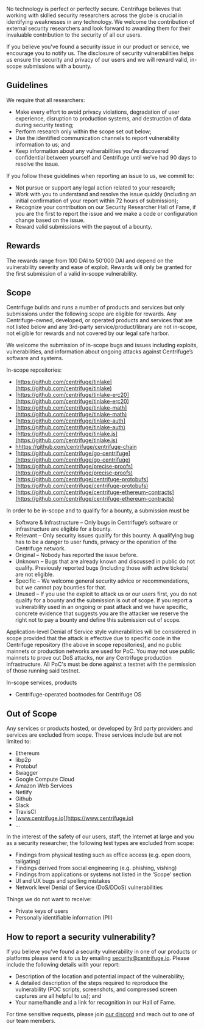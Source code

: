 No technology is perfect or perfectly secure. Centrifuge believes that working with skilled security researchers across the globe is crucial in identifying weaknesses in any technology. We welcome the contribution of external security researchers and look forward to awarding them for their invaluable contribution to the security of all our users.

If you believe you've found a security issue in our product or service, we encourage you to notify us. The disclosure of security vulnerabilities helps us ensure the security and privacy of our users and we will reward valid, in-scope submissions with a bounty.

## Guidelines

We require that all researchers:

- Make every effort to avoid privacy violations, degradation of user experience, disruption to production systems, and destruction of data during security testing;
- Perform research only within the scope set out below;
- Use the identified communication channels to report vulnerability information to us; and
- Keep information about any vulnerabilities you’ve discovered confidential between yourself and Centrifuge until we’ve had 90 days to resolve the issue.

If you follow these guidelines when reporting an issue to us, we commit to:

- Not pursue or support any legal action related to your research;
- Work with you to understand and resolve the issue quickly (including an initial confirmation of your report within 72 hours of submission);
- Recognize your contribution on our Security Researcher Hall of Fame, if you are the first to report the issue and we make a code or configuration change based on the issue.
- Reward valid submissions with the payout of a bounty.

## Rewards

The rewards range from 100 DAI to 50'000 DAI and depend on the vulnerability severity and ease of exploit. Rewards will only be granted for the first submission of a valid in-scope vulnerability.

## Scope

Centrifuge builds and runs a number of products and services but only submissions under the following scope are eligible for rewards. Any Centrifuge-owned, developed, or operated products and services that are not listed below and any 3rd-party service/product/library are not in-scope, not eligible for rewards and not covered by our legal safe harbor.

We welcome the submission of in-scope bugs and issues including exploits, vulnerabilities, and information about ongoing attacks against Centrifuge’s software and systems.

In-scope repositories:

- [https://github.com/centrifuge/tinlake](https://github.com/centrifuge/tinlake)
- [https://github.com/centrifuge/tinlake-erc20](https://github.com/centrifuge/tinlake-erc20)
- [https://github.com/centrifuge/tinlake-math](https://github.com/centrifuge/tinlake-math)
- [https://github.com/centrifuge/tinlake-auth](https://github.com/centrifuge/tinlake-auth)
- [https://github.com/centrifuge/tinlake.js](https://github.com/centrifuge/tinlake.js)
- [hhttps://github.com/centrifuge/centrifuge-chain](https://github.com/centrifuge/centrifuge-chain)
- [https://github.com/centrifuge/go-centrifuge](https://github.com/centrifuge/go-centrifuge)
- [https://github.com/centrifuge/precise-proofs](https://github.com/centrifuge/precise-proofs)
- [https://github.com/centrifuge/centrifuge-protobufs](https://github.com/centrifuge/centrifuge-protobufs)
- [https://github.com/centrifuge/centrifuge-ethereum-contracts](https://github.com/centrifuge/centrifuge-ethereum-contracts)

In order to be in-scope and to qualify for a bounty, a submission must be

- Software & Infrastructure – Only bugs in Centrifuge’s software or infrastructure are eligible for a bounty.
- Relevant – Only security issues qualify for this bounty. A qualifying bug has to be a danger to user funds, privacy or the operation of the Centrifuge network.
- Original – Nobody has reported the issue before.
- Unknown – Bugs that are already known and discussed in public do not qualify. Previously reported bugs (including those with active tickets) are not eligible.
- Specific – We welcome general security advice or recommendations, but we cannot pay bounties for that.
- Unused – If you use the exploit to attack us or our users first, you do not qualify for a bounty and the submission is out of scope. If you report a vulnerability used in an ongoing or past attack and we have specific, concrete evidence that suggests you are the attacker we reserve the right not to pay a bounty and define this submission out of scope.

Application-level Denial of Service style vulnerabilities will be considered in scope provided that the attack is effective due to specific code in the Centrifuge repository (the above in scope repositories), and no public mainnets or production networks are used for PoC. You may not use public mainnets to prove out DoS attacks, nor any Centrifuge production infrastructure. All PoC's must be done against a testnet with the permission of those running said testnet.

In-scope services, products

- Centrifuge-operated bootnodes for Centrifuge OS

## Out of Scope

Any services or products hosted, or developed by 3rd party providers and services are excluded from scope. These services include but are not limited to:

- Ethereum
- libp2p
- Protobuf
- Swagger
- Google Compute Cloud
- Amazon Web Services
- Netlify
- Github
- Slack
- TravisCI
- [www.centrifuge.io](https://www.centrifuge.io)
- ...

In the interest of the safety of our users, staff, the Internet at large and you as a security researcher, the following test types are excluded from scope:

- Findings from physical testing such as office access (e.g. open doors, tailgating)
- Findings derived from social engineering (e.g. phishing, vishing)
- Findings from applications or systems not listed in the ‘Scope’ section
- UI and UX bugs and spelling mistakes
- Network level Denial of Service (DoS/DDoS) vulnerabilities

Things we do not want to receive:

- Private keys of users
- Personally identifiable information (PII)

## How to report a security vulnerability?

If you believe you’ve found a security vulnerability in one of our products or platforms please send it to us by emailing [security@centrifuge.io](mailto:security@centrifuge.io). Please include the following details with your report:

- Description of the location and potential impact of the vulnerability;
- A detailed description of the steps required to reproduce the vulnerability (POC scripts, screenshots, and compressed screen captures are all helpful to us); and
- Your name/handle and a link for recognition in our Hall of Fame.

For time sensitive requests, please join [our discord](https://discord.gg/yEzyUq5gxF) and reach out to one of our team members.
